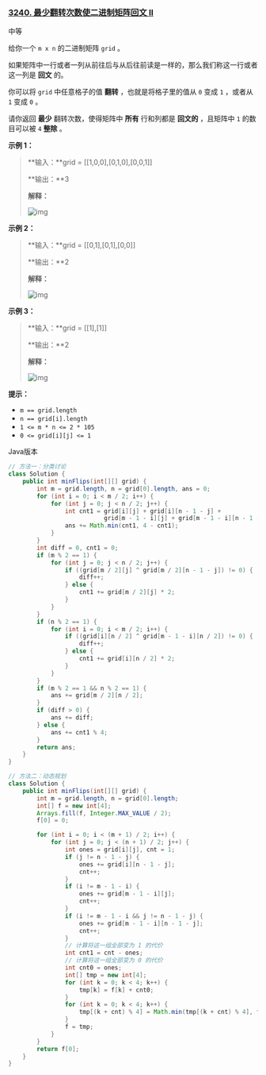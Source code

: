 ### [3240. 最少翻转次数使二进制矩阵回文 II](https://leetcode.cn/problems/minimum-number-of-flips-to-make-binary-grid-palindromic-ii/)

中等

给你一个 `m x n` 的二进制矩阵 `grid` 。

如果矩阵中一行或者一列从前往后与从后往前读是一样的，那么我们称这一行或者这一列是 **回文** 的。

你可以将 `grid` 中任意格子的值 **翻转** ，也就是将格子里的值从 `0` 变成 `1` ，或者从 `1` 变成 `0` 。

请你返回 **最少** 翻转次数，使得矩阵中 **所有** 行和列都是 **回文的** ，且矩阵中 `1` 的数目可以被 `4` **整除** 。

**示例 1：**

> **输入：**grid = [[1,0,0],[0,1,0],[0,0,1]]
>
> **输出：**3
>
> **解释：**
>
> ![img](https://assets.leetcode.com/uploads/2024/08/01/image.png)

**示例 2：**

> **输入：**grid = [[0,1],[0,1],[0,0]]
>
> **输出：**2
>
> **解释：**
>
> ![img](https://assets.leetcode.com/uploads/2024/07/08/screenshot-from-2024-07-09-01-37-48.png)

**示例 3：**

> **输入：**grid = [[1],[1]]
>
> **输出：**2
>
> **解释：**
>
> ![img](https://assets.leetcode.com/uploads/2024/08/01/screenshot-from-2024-08-01-23-05-26.png)

**提示：**

- `m == grid.length`
- `n == grid[i].length`
- `1 <= m * n <= 2 * 105`
- `0 <= grid[i][j] <= 1`

Java版本

```java
// 方法一：分类讨论
class Solution {
    public int minFlips(int[][] grid) {
        int m = grid.length, n = grid[0].length, ans = 0;
        for (int i = 0; i < m / 2; i++) {
            for (int j = 0; j < n / 2; j++) {
                int cnt1 = grid[i][j] + grid[i][n - 1 - j] +
                           grid[m - 1 - i][j] + grid[m - 1 - i][n - 1 - j];
                ans += Math.min(cnt1, 4 - cnt1);
            }
        }
        int diff = 0, cnt1 = 0;
        if (m % 2 == 1) {
            for (int j = 0; j < n / 2; j++) {
                if ((grid[m / 2][j] ^ grid[m / 2][n - 1 - j]) != 0) {
                    diff++;
                } else {
                    cnt1 += grid[m / 2][j] * 2;
                }
            }
        }
        if (n % 2 == 1) {
            for (int i = 0; i < m / 2; i++) {
                if ((grid[i][n / 2] ^ grid[m - 1 - i][n / 2]) != 0) {
                    diff++;
                } else {
                    cnt1 += grid[i][n / 2] * 2;
                }
            }
        }
        if (m % 2 == 1 && n % 2 == 1) {
            ans += grid[m / 2][n / 2];
        }
        if (diff > 0) {
            ans += diff;
        } else {
            ans += cnt1 % 4;
        }
        return ans;   
    }
}

// 方法二：动态规划
class Solution {
    public int minFlips(int[][] grid) {
        int m = grid.length, n = grid[0].length;
        int[] f = new int[4];
        Arrays.fill(f, Integer.MAX_VALUE / 2); 
        f[0] = 0;

        for (int i = 0; i < (m + 1) / 2; i++) {
            for (int j = 0; j < (n + 1) / 2; j++) {
                int ones = grid[i][j], cnt = 1;
                if (j != n - 1 - j) {
                    ones += grid[i][n - 1 - j];
                    cnt++;
                }
                if (i != m - 1 - i) {
                    ones += grid[m - 1 - i][j];
                    cnt++;
                }
                if (i != m - 1 - i && j != n - 1 - j) {
                    ones += grid[m - 1 - i][n - 1 - j];
                    cnt++;
                }
                // 计算将这一组全部变为 1 的代价
                int cnt1 = cnt - ones;
                // 计算将这一组全部变为 0 的代价
                int cnt0 = ones;
                int[] tmp = new int[4];
                for (int k = 0; k < 4; k++) {
                    tmp[k] = f[k] + cnt0;
                }
                for (int k = 0; k < 4; k++) {
                    tmp[(k + cnt) % 4] = Math.min(tmp[(k + cnt) % 4], f[k] + cnt1);
                }
                f = tmp;
            }
        }
        return f[0];
    }
}
```

